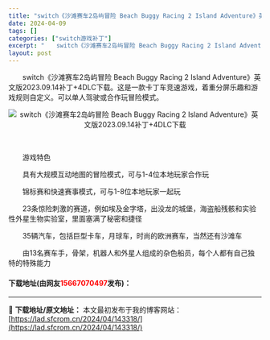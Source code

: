 ```yaml
---
title: "switch《沙滩赛车2岛屿冒险 Beach Buggy Racing 2 Island Adventure》英文版2023.09.14补丁+4DLC下载"
date: 2024-04-09
tags: []
categories: ["switch游戏补丁"]
excerpt: "　　switch《沙滩赛车2岛屿冒险 Beach Buggy Racing 2 Island Adventure》英文版2023.09.14补丁+4DLC下载。这是一款卡丁车竞速游戏，着重分屏乐趣和游戏规则自定义。可以单人驾驶或合作玩冒险模式。 &nbsp; 　　游戏特色 　　具有大规模互动地图的冒&hellip;"
layout: post
---
```


 <p>　　switch《沙滩赛车2岛屿冒险 Beach Buggy Racing 2 Island Adventure》英文版2023.09.14补丁+4DLC下载。这是一款卡丁车竞速游戏，着重分屏乐趣和游戏规则自定义。可以单人驾驶或合作玩冒险模式。</p> <p align="center"><img align="" border="0" src="https://www.2023game.com/d/file/p/2021/04-10/c230abbfd2f3864b77bd371e522fb678.jpg" alt="switch《沙滩赛车2岛屿冒险 Beach Buggy Racing 2 Island Adventure》英文版2023.09.14补丁+4DLC下载" /></p> <p align="center">&nbsp;</p> <p>　　游戏特色</p> <p>　　具有大规模互动地图的冒险模式，可与1-4位本地玩家合作玩</p> <p>　　锦标赛和快速赛事模式，可与1-8位本地玩家一起玩</p> <p>　　23条惊险刺激的赛道，例如埃及金字塔，出没龙的城堡，海盗船残骸和实验性外星生物实验室，里面塞满了秘密和捷径</p> <p>　　35辆汽车，包括巨型卡车，月球车，时尚的欧洲赛车，当然还有沙滩车</p> <p>　　由13名赛车手，骨架，机器人和外星人组成的杂色船员，每个人都有自己独特的特殊能力</p> <p><h4>下载地址(由网友<font color="red">15667070497</font>发布)：</h4></p> 

---
📖 **下载地址/原文地址：** 本文最初发布于我的博客网站：[https://lad.sfcrom.cn/2024/04/143318/](https://lad.sfcrom.cn/2024/04/143318/)
